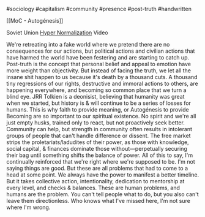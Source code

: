 #sociology #capitalism #community #presence #post-truth #handwritten

[[MoC - Autogénesis]]

 Soviet Union [Hyper Normalization](https://www.bbc.co.uk/iplayer/episode/p04b183c/hypernormalisation) Video

We're retreating into a fake world where we pretend there are no consequences for our actions, but political actions and civilian actions that have harmed the world have been festering and are starting to catch up. Post-truth is the concept that personal belief and appeal to emotion have more weight than objectivity. But instead of facing the truth, we let all the insane shit happen to us because it's death by a thousand cuts. A thousand tiny regressions of our rights, destructive and immoral actions to others, are happening everywhere, and becoming so common place that we turn a blind eye. JRR Tolkien is a deonisist, believing that humanity was great when we started, but history is & will continue to be a series of losses for humans. This is why faith to provide meaning, or Autogénesis to provide Becoming are so important to our spiritual existence. No spirit and we're all just empty husks, trained only to react, but not proactively seek better. Community can help, but strength in community often results in intolerant groups of people that can't handle difference or dissent. The free market strips the proletariats/ladudites of their power, as those with knowledge, social capital, & finances dominate those without—perpetually securing their bag until something shifts the balance of power. All of this to say, I'm continually reinforced that we're right where we're supposed to be. I'm not saying things are good. But these are all problems that had to come to a head at some point. We always have the power to manifest a better timeline. But it takes collective action, intentionality, dedication to mentorship at every level, and checks & balances. These are human problems, and humans are the problem. You can't tell people what to do, but you also can't leave them directionless. Who knows what I've missed here, I'm not sure where I'm wrong.

